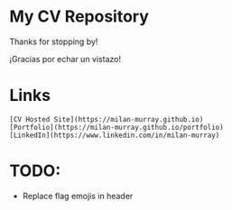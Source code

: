 # My CV Repository

Thanks for stopping by! 

¡Gracias por echar un vistazo!

# Links

	[CV Hosted Site](https://milan-murray.github.io)
	[Portfolio](https://milan-murray.github.io/portfolio)
	[LinkedIn](https://www.linkedin.com/in/milan-murray)

# TODO:

- Replace flag emojis in header

